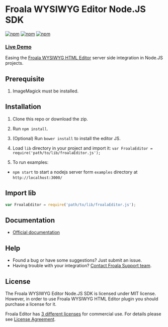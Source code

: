 # Froala WYSIWYG Editor Node.JS SDK

[![npm](https://img.shields.io/npm/v/wysiwyg-editor-node-sdk.svg)](https://www.npmjs.com/package/wysiwyg-editor-node-sdk)
[![npm](https://img.shields.io/npm/dm/wysiwyg-editor-node-sdk.svg)](https://www.npmjs.com/package/wysiwyg-editor-node-sdk)
[![npm](https://img.shields.io/npm/l/wysiwyg-editor-node-sdk.svg)](https://www.npmjs.com/package/wysiwyg-editor-node-sdk)

### [Live Demo](https://froalapro.herokuapp.com/)

Easing the [Froala WYSIWYG HTML Editor](https://github.com/froala/wysiwyg-editor) server side integration in Node.JS projects.

## Prerequisite
1. ImageMagick must be installed.

## Installation

1. Clone this repo or download the zip.

2. Run `npm install`.

3. (Optional) Run `bower install` to install the editor JS.

3. Load `lib` directory in your project and import it: `var FroalaEditor = require('path/to/lib/froalaEditor.js');`

4. To run examples:
* `npm start` to start a nodejs server form `examples` directory at `http://localhost:3000/`

## Import lib
```javascript
var FroalaEditor = require('path/to/lib/froalaEditor.js');
```

## Documentation

 * [Official documentation](https://www.froala.com/wysiwyg-editor/docs/sdks/nodejs)

## Help
- Found a bug or have some suggestions? Just submit an issue.
- Having trouble with your integration? [Contact Froala Support team](http://froala.dev/wysiwyg-editor/contact).


## License

The Froala WYSIWYG Editor Node.JS SDK is licensed under MIT license. However, in order to use Froala WYSIWYG HTML Editor plugin you should purchase a license for it.

Froala Editor has [3 different licenses](http://froala.com/wysiwyg-editor/pricing) for commercial use.
For details please see [License Agreement](http://froala.com/wysiwyg-editor/terms).


